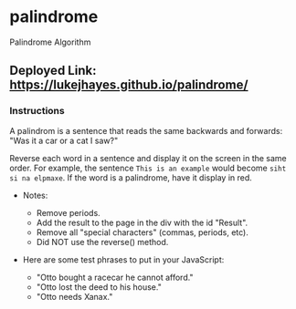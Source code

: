 # palindrome
Palindrome Algorithm

## Deployed Link: https://lukejhayes.github.io/palindrome/

### Instructions
A palindrom is a sentence that reads the same backwards and forwards: "Was it a car or a cat I saw?"

Reverse each word in a sentence and display it on the screen in the same order. For example, the sentence `This is an example` would become `siht si na elpmaxe`. If the word is a palindrome, have it display in red.

* Notes:
  * Remove periods.
  * Add the result to the page in the div with the id "Result".
  * Remove all "special characters" (commas, periods, etc).
  * Did NOT use the reverse() method.

* Here are some test phrases to put in your JavaScript:
  * "Otto bought a racecar he cannot afford."
  * "Otto lost the deed to his house."
  * "Otto needs Xanax."
